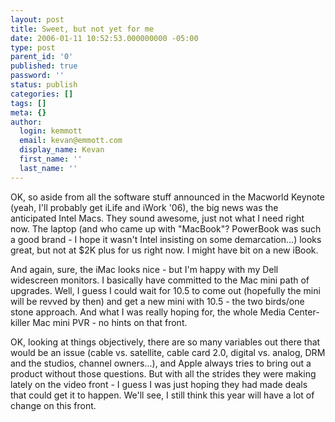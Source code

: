 ```yaml
---
layout: post
title: Sweet, but not yet for me
date: 2006-01-11 10:52:53.000000000 -05:00
type: post
parent_id: '0'
published: true
password: ''
status: publish
categories: []
tags: []
meta: {}
author:
  login: kemmott
  email: kevan@emmott.com
  display_name: Kevan
  first_name: ''
  last_name: ''
---
```

<p>OK, so aside from all the software stuff announced in the Macworld Keynote (yeah, I'll probably get iLife and iWork '06), the big news was the anticipated Intel Macs. They sound awesome, just not what I need right now. The laptop (and who came up with "MacBook"? PowerBook was such a good brand - I hope it wasn't Intel insisting on some demarcation...) looks great, but not at $2K plus for us right now. I might have bit on a new iBook.</p>
<p>And again, sure, the iMac looks nice - but I'm happy with my Dell widescreen monitors. I basically have committed to the Mac mini path of upgrades. Well, I guess I could wait for 10.5 to come out (hopefully the mini will be revved by then) and get a new mini with 10.5 - the two birds/one stone approach. And what I was really hoping for, the whole Media Center-killer Mac mini PVR - no hints on that front.</p>
<p>OK, looking at things objectively, there are so many variables out there that would be an issue (cable vs. satellite, cable card 2.0, digital vs. analog, DRM and the studios, channel owners...), and Apple always tries to bring out a product without those questions. But with all the strides they were making lately on the video front - I guess I was just hoping they had made deals that could get it to happen. We'll see, I still think this year will have a lot of change on this front.</p>
